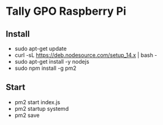 # Tally GPO Raspberry Pi

## Install
- sudo apt-get update
- curl -sL https://deb.nodesource.com/setup_14.x | bash -
- sudo apt-get install -y nodejs
- sudo npm install -g pm2

## Start
- pm2 start index.js
- pm2 startup systemd
- pm2 save